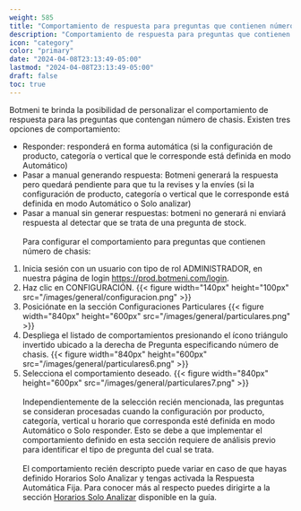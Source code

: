 ```yaml
---
weight: 585
title: "Comportamiento de respuesta para preguntas que contienen número de chasis"
description: "Comportamiento de respuesta para preguntas que contienen número de chasis"
icon: "category"
color: "primary"
date: "2024-04-08T23:13:49-05:00"
lastmod: "2024-04-08T23:13:49-05:00"
draft: false
toc: true
---
```


Botmeni te brinda la posibilidad de personalizar el comportamiento de respuesta para las preguntas que contengan número de chasis. 
Existen tres opciones de comportamiento:
- Responder: responderá en forma automática (si la configuración de producto, categoría o vertical que le corresponde está definida en modo Automático)
- Pasar a manual generando respuesta: Botmeni generará la respuesta pero quedará pendiente para que tu la revises y la envíes (si la configuración de producto, categoría o vertical que le corresponde está definida en modo Automático o Solo analizar)
- Pasar a manual sin generar respuestas: botmeni no generará ni enviará respuesta al detectar que se trata de una pregunta de stock.
<br></br>
Para configurar el comportamiento para preguntas que contienen número de chasis:
1. Inicia sesión con un usuario con tipo de rol ADMINISTRADOR, en nuestra página de login <https://prod.botmeni.com/login>.
2. Haz clic en CONFIGURACIÓN.
{{< figure width="140px" height="100px" src="/images/general/configuracion.png" >}}
3. Posiciónate en la sección Configuraciones Particulares
{{< figure width="840px" height="600px" src="/images/general/particulares.png" >}}
4. Despliega el listado de comportamientos presionando el ícono triángulo invertido ubicado a la derecha de Pregunta especificando número de chasis. 
{{< figure width="840px" height="600px" src="/images/general/particulares6.png" >}}
5. Selecciona el comportamiento deseado.
{{< figure width="840px" height="600px" src="/images/general/particulares7.png" >}}	
<br></br>
Independientemente de la selección recién mencionada, las preguntas se consideran procesadas cuando la configuración por producto, categoría, vertical u horario que corresponda esté definida en modo Automático o Solo responder. Esto se debe a que implementar el comportamiento definido en esta sección requiere de análisis previo para identificar el tipo de pregunta del cual se trata.<br></br>
El comportamiento recién descripto puede variar en caso de que hayas definido Horarios Solo Analizar y tengas activada la Respuesta Automática Fija. Para conocer más al respecto puedes dirigirte a la sección [Horarios Solo Analizar](../Configuración_comportamiento_respuesta/Horarios_solo_analizar.md) disponible en la guía.

